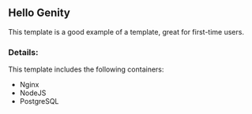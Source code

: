 ## Hello Genity

This template is a good example of a template, great for first-time users.

### Details:

This template includes the following containers:
- Nginx
- NodeJS
- PostgreSQL
